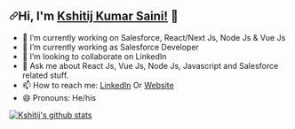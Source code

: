 <h2 dir="auto"><a class="anchor" aria-hidden="true"><svg class="octicon octicon-link" viewBox="0 0 16 16" version="1.1" width="16" height="16" aria-hidden="true"><path fill-rule="evenodd" d="M7.775 3.275a.75.75 0 001.06 1.06l1.25-1.25a2 2 0 112.83 2.83l-2.5 2.5a2 2 0 01-2.83 0 .75.75 0 00-1.06 1.06 3.5 3.5 0 004.95 0l2.5-2.5a3.5 3.5 0 00-4.95-4.95l-1.25 1.25zm-4.69 9.64a2 2 0 010-2.83l2.5-2.5a2 2 0 012.83 0 .75.75 0 001.06-1.06 3.5 3.5 0 00-4.95 0l-2.5 2.5a3.5 3.5 0 004.95 4.95l1.25-1.25a.75.75 0 00-1.06-1.06l-1.25 1.25a2 2 0 01-2.83 0z"></path></svg></a>Hi, I'm <a href="http://kshitij-kumar-saini.vercel.app" rel="nofollow">Kshitij Kumar Saini!</a> <g-emoji class="g-emoji" alias="wave">👋</g-emoji></h2>

- 🔭 I’m currently working on Salesforce, React/Next Js, Node Js & Vue Js
- 🌱 I’m currently working as Salesforce Developer
- 👯 I’m looking to collaborate on LinkedIn <!-- - 🤔 I’m looking for help with -->
- 💬 Ask me about React Js, Vue Js, Node Js, Javascript and Salesforce related stuff.
- 📫 How to reach me: <a href="https://www.linkedin.com/in/kshitij-kumar-saini98/" target="_blank" rel="nofollow">LinkedIn</a> Or <a href="https://kshitij-kumar-saini.vercel.app" target="_blank" rel="nofollow">Website</a>
- 😄 Pronouns: He/his

<a href="https://github.com/kshitijkumarsaini">
  <img align="center" src="https://github-readme-stats.vercel.app/api/top-langs/?username=kshitijkumarsaini&theme=dark&hide_langs_below=1" alt="Kshitij's github stats" data-canonical-src="https://github-readme-stats.vercel.app/api/top-langs/?username=kshitijkumarsaini&theme=dark&hide_langs_below=1" style="max-width: 100%;">
</a>
